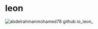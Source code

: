 # leon

![abdelrahmanmohamed78 github io_leon_](https://github.com/user-attachments/assets/cd1caad3-c699-4d09-b122-77cef3ab6d1f)
